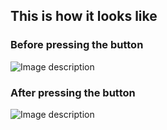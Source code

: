 ## This is how it looks like
### Before pressing the button
![Image description](https://github.com/raduceaca1234/android-apps/blob/master/ImageDemo/Untitled.png)

### After pressing the button
![Image description](https://github.com/raduceaca1234/android-apps/blob/master/ImageDemo/Untitled2.png)
